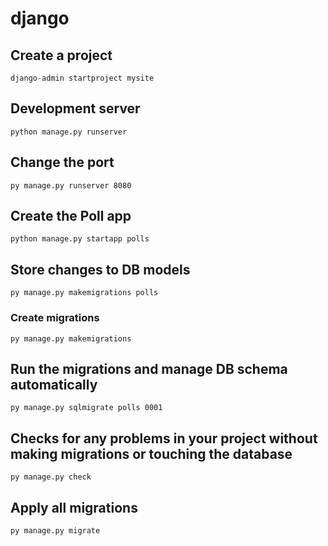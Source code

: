 # django

## Create a project

`django-admin startproject mysite`

## Development server

`python manage.py runserver`

## Change the port

`py manage.py runserver 8080`

## Create the Poll app

`python manage.py startapp polls`

## Store changes to DB models

`py manage.py makemigrations polls`

### Create migrations

`py manage.py makemigrations`

## Run the migrations and manage DB schema automatically

`py manage.py sqlmigrate polls 0001`

## Checks for any problems in your project without making migrations or touching the database

`py manage.py check`

## Apply all migrations

`py manage.py migrate`
